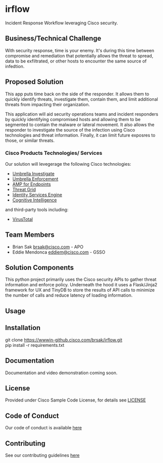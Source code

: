 # irflow

Incident Response Workflow leveraging Cisco security.


## Business/Technical Challenge

With security response, time is your enemy.  It's during this time between compromise and remediation that potentially allows the threat to spread, data to be exfiltrated, or other hosts to encounter the same source of infedtion.  

## Proposed Solution

This app puts time back on the side of the responder.  It allows them to quickly identify threats, investigate them, contain them, and limit additional threats from impacting their organization.

This application will aid security operations teams and incident responders by quickly identifying compromised hosts and allowing them to be segmented to contain the malware or lateral movement. It also allows the responder to investigate the source of the infection using Cisco technologies and threat information.  Finally, it can limit future exposres to those, or similar threats. 


### Cisco Products Technologies/ Services

Our solution will levegerage the following Cisco technologies:

* [Umbrella Investigate](https://umbrella.cisco.com/products/features)
* [Umbrella Enforcement](https://umbrella.cisco.com/products/features)
* [AMP for Endpoints](https://www.cisco.com/c/en/us/products/security/amp-for-endpoints/index.html)
* [Threat Grid](https://www.cisco.com/c/en/us/products/security/threat-grid/index.html)
* [Identity Services Engine](https://www.cisco.com/c/en/us/products/security/identity-services-engine/index.html)
* [Cognitive Intelligence](https://www.cisco.com/c/en/us/products/security/cognitive-threat-analytics/index.html)

and third-party tools including:

* [VirusTotal](https://www.virustotal.com/)

## Team Members

* Brian Sak <brsak@cisco.com> - APO
* Eddie Mendonca <eddiem@cisco.com> - GSSO


## Solution Components


This python project primarily uses the Cisco security APIs to gather threat information and enforce policy.  Underneath the hood it uses a Flask/Jinja2 framework for UX and TinyDB to store the results of API calls to minimize the number of calls and reduce latency of loading information.

## Usage

<!-- This does not need to be completed during the initial submission phase  

Provide a brief overview of how to use the solution  -->



## Installation

git clone https://wwwin-github.cisco.com/brsak/irflow.git  <br>
pip install -r requirements.txt

## Documentation

Documentation and video demonstration coming soon.

## License

Provided under Cisco Sample Code License, for details see [LICENSE](./LICENSE.md)

## Code of Conduct

Our code of conduct is available [here](./CODE_OF_CONDUCT.md)

## Contributing

See our contributing guidelines [here](./CONTRIBUTING.md)
